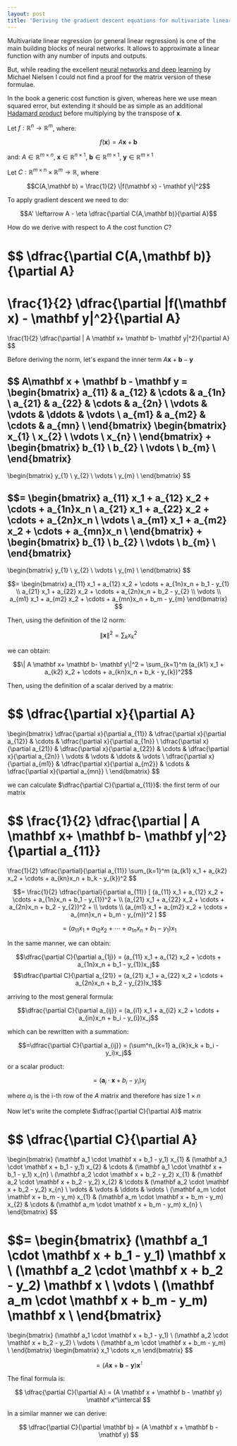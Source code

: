 ```yaml
---
layout: post
title: "Deriving the gradient descent equations for multivariate linear regression"
---
```


<script type="text/x-mathjax-config">
MathJax.Hub.Config({
  tex2jax: {
    inlineMath: [['$','$'], ['\\(','\\)']],
    processEscapes: true
  }
});
</script>
<script src="https://cdnjs.cloudflare.com/ajax/libs/mathjax/2.7.5/MathJax.js?config=TeX-AMS-MML_HTMLorMML" type="text/javascript"></script>

Multivariate linear regression (or general linear regression) is one of the main
building blocks of neural networks. It allows to approximate a linear function with
any number of inputs and outputs.

But, while reading the excellent [neural networks and deep learning](http://neuralnetworksanddeeplearning.com/chap1.html)
by Michael Nielsen I could not find a proof for the matrix version of these formulae.

In the book a generic cost function is given, whereas here we use mean squared error,
but extending it should be as simple as an additional [Hadamard product](https://en.wikipedia.org/wiki/Hadamard_product_(matrices)) before multiplying
by the transpose of $\mathbf x$.

Let $f: \mathbb R^{n} \to \mathbb R^{m}$, where:

$$f(\mathbf x)= A \mathbf x+ \mathbf b$$

and: $A \in \mathbb R^{m \times n}$, $\mathbf x \in \mathbb R^{n \times 1}$,
$\mathbf b \in \mathbb R^{m \times 1}$, $\mathbf y \in \mathbb R^{m \times 1}$

Let $C: \mathbb R^{m \times n} \times \mathbb R^m \to \mathbb R$, where

$$C(A,\mathbf b) = \frac{1}{2} \|f(\mathbf x) - \mathbf y\|^2$$

To apply gradient descent we need to do:

$$A' \leftarrow A - \eta \dfrac{\partial C(A,\mathbf b)}{\partial A}$$

How do we derive with respect to $A$ the cost function $C$?

$$
\dfrac{\partial C(A,\mathbf b)}{\partial A}
=
\frac{1}{2} \dfrac{\partial \|f(\mathbf x) - \mathbf y\|^2}{\partial A}
=
\frac{1}{2} \dfrac{\partial \| A \mathbf x+ \mathbf b- \mathbf y\|^2}{\partial A}
$$

Before deriving the norm, let's expand the inner term $A \mathbf x+ \mathbf b- \mathbf y$

$$
A\mathbf x + \mathbf b - \mathbf y =
\begin{bmatrix}
    a_{11}      & a_{12}      & \cdots &      a_{1n} \\
    a_{21}      & a_{22}      & \cdots &      a_{2n} \\
    \vdots      & \vdots      & \ddots &      \vdots \\
    a_{m1}      & a_{m2}      & \cdots &      a_{mn} \\
\end{bmatrix}
\begin{bmatrix}
    x_{1}  \\
    x_{2}  \\
    \vdots \\
    x_{n}  \\
\end{bmatrix}
+
\begin{bmatrix}
    b_{1}  \\
    b_{2}  \\
    \vdots \\
    b_{m}  \\
\end{bmatrix}
-
\begin{bmatrix}
    y_{1}  \\
    y_{2}  \\
    \vdots \\
    y_{m}  \\
\end{bmatrix}
$$

$$=
\begin{bmatrix}
    a_{11} x_1 + a_{12} x_2 + \cdots + a_{1n}x_n  \\
    a_{21} x_1 + a_{22} x_2 + \cdots + a_{2n}x_n  \\
    \vdots                                        \\
    a_{m1} x_1 + a_{m2} x_2 + \cdots + a_{mn}x_n  \\
\end{bmatrix}
+
\begin{bmatrix}
    b_{1}  \\
    b_{2}  \\
    \vdots \\
    b_{m}  \\
\end{bmatrix}
-
\begin{bmatrix}
    y_{1}  \\
    y_{2}  \\
    \vdots \\
    y_{m}  \\
\end{bmatrix}
$$

$$=
\begin{bmatrix}
    a_{11} x_1 + a_{12} x_2 + \cdots + a_{1n}x_n + b_1 - y_{1}  \\
    a_{21} x_1 + a_{22} x_2 + \cdots + a_{2n}x_n + b_2 - y_{2}  \\
    \vdots                                                      \\
    a_{m1} x_1 + a_{m2} x_2 + \cdots + a_{mn}x_n + b_m - y_{m}
\end{bmatrix}
$$

Then, using the definition of the l2 norm:

$$\| \mathbf x \|^2 = \sum_{k} x^2_k $$

we can obtain:

$$\| A \mathbf x+ \mathbf b- \mathbf y\|^2 = \sum_{k=1}^m (a_{k1} x_1 + a_{k2} x_2 + \cdots + a_{kn}x_n + b_k - y_{k})^2$$

Then, using the definition of a scalar derived by a matrix:

$$
\dfrac{\partial x}{\partial A}
=
\begin{bmatrix}
    \dfrac{\partial x}{\partial a_{11}}      & \dfrac{\partial x}{\partial a_{12}}      & \cdots &      \dfrac{\partial x}{\partial a_{1n}} \\
    \dfrac{\partial x}{\partial a_{21}}      & \dfrac{\partial x}{\partial a_{22}}      & \cdots &      \dfrac{\partial x}{\partial a_{2n}} \\
    \vdots                                   & \vdots                                   & \ddots &      \vdots                              \\
    \dfrac{\partial x}{\partial a_{m1}}      & \dfrac{\partial x}{\partial a_{m2}}      & \cdots &      \dfrac{\partial x}{\partial a_{mn}} \\
\end{bmatrix}
$$

we can calculate $\dfrac{\partial C}{\partial a_{11}}$: the first term of our matrix

$$
\frac{1}{2} \dfrac{\partial \| A \mathbf x+ \mathbf b- \mathbf y\|^2}{\partial a_{11}}
=
\frac{1}{2} \dfrac{\partial}{\partial a_{11}} \sum_{k=1}^m (a_{k1} x_1 + a_{k2} x_2 + \cdots + a_{kn}x_n + b_k - y_{k})^2
$$

$$=
\frac{1}{2} \dfrac{\partial}{\partial a_{11}} [
  (a_{11} x_1 + a_{12} x_2 + \cdots + a_{1n}x_n + b_1 - y_{1})^2 + \\
  (a_{21} x_1 + a_{22} x_2 + \cdots + a_{2n}x_n + b_2 - y_{2})^2 + \\
  \vdots                                                           \\
  (a_{m1} x_1 + a_{m2} x_2 + \cdots + a_{mn}x_n + b_m - y_{m})^2
]
$$

$$=
(a_{11} x_1 + a_{12} x_2 + \cdots + a_{1n}x_n + b_1 - y_{1})x_1
$$

In the same manner, we can obtain:

$$\dfrac{\partial C}{\partial a_{1j}} = (a_{11} x_1 + a_{12} x_2 + \cdots + a_{1n}x_n + b_1 - y_{1})x_j$$
$$\dfrac{\partial C}{\partial a_{21}} = (a_{21} x_1 + a_{22} x_2 + \cdots + a_{2n}x_n + b_2 - y_{2})x_1$$

arriving to the most general formula:

$$\dfrac{\partial C}{\partial a_{ij}} = (a_{i1} x_1 + a_{i2} x_2 + \cdots + a_{in}x_n + b_i - y_{i})x_j$$

which can be rewritten with a summation:

$$=\dfrac{\partial C}{\partial a_{ij}} = (\sum^n_{k=1} a_{ik}x_k + b_i - y_i)x_j$$

or a scalar product:

$$=
(\mathbf a_i \cdot \mathbf x + b_i - y_i)x_j
$$

where $a_i$ is the i-th row of the $A$ matrix and therefore has size $1 \times n$

Now let's write the complete $\dfrac{\partial C}{\partial A}$ matrix

$$
\dfrac{\partial C}{\partial A}
=
\begin{bmatrix}
    (\mathbf a_1 \cdot \mathbf x + b_1 - y_1) x_{1} & (\mathbf a_1 \cdot \mathbf x + b_1 - y_1) x_{2} & \cdots & (\mathbf a_1 \cdot \mathbf x + b_1 - y_1) x_{n}  \\
    (\mathbf a_2 \cdot \mathbf x + b_2 - y_2) x_{1} & (\mathbf a_2 \cdot \mathbf x + b_2 - y_2) x_{2} & \cdots & (\mathbf a_2 \cdot \mathbf x + b_2 - y_2) x_{n}  \\
    \vdots & \vdots & \ddots & \vdots                                                                                                                             \\
    (\mathbf a_m \cdot \mathbf x + b_m - y_m) x_{1} & (\mathbf a_m \cdot \mathbf x + b_m - y_m) x_{2} & \cdots & (\mathbf a_m \cdot \mathbf x + b_m - y_m) x_{n}  \\
\end{bmatrix}
$$

$$=
\begin{bmatrix}
    (\mathbf a_1 \cdot \mathbf x + b_1 - y_1) \mathbf x  \\
    (\mathbf a_2 \cdot \mathbf x + b_2 - y_2) \mathbf x  \\
    \vdots                                               \\
    (\mathbf a_m \cdot \mathbf x + b_m - y_m) \mathbf x  \\
\end{bmatrix}
=
\begin{bmatrix}
    (\mathbf a_1 \cdot \mathbf x + b_1 - y_1)  \\
    (\mathbf a_2 \cdot \mathbf x + b_2 - y_2)  \\
    \vdots                                     \\
    (\mathbf a_m \cdot \mathbf x + b_m - y_m)  \\
\end{bmatrix}
\begin{bmatrix}
    x_1 \cdots x_n
\end{bmatrix}
$$

$$=
(A \mathbf x + \mathbf b - \mathbf y) \mathbf x^\intercal
$$

The final formula is:

$$
\dfrac{\partial C}{\partial A} = (A \mathbf x + \mathbf b - \mathbf y) \mathbf x^\intercal
$$

In a similar manner we can derive:

$$
\dfrac{\partial C}{\partial \mathbf b} = (A \mathbf x + \mathbf b - \mathbf y)
$$
